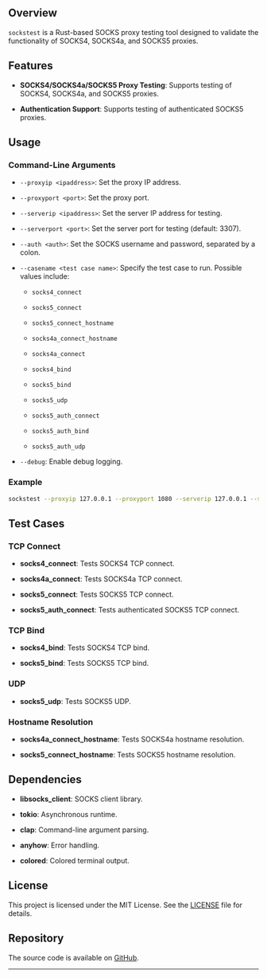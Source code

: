 ## Overview

`sockstest` is a Rust-based SOCKS proxy testing tool designed to validate the functionality of SOCKS4, SOCKS4a, and SOCKS5 proxies.

## Features

+   **SOCKS4/SOCKS4a/SOCKS5 Proxy Testing**: Supports testing of SOCKS4, SOCKS4a, and SOCKS5 proxies.
    
+   **Authentication Support**: Supports testing of authenticated SOCKS5 proxies.
    
## Usage

### Command-Line Arguments

+   `--proxyip <ipaddress>`: Set the proxy IP address.
    
+   `--proxyport <port>`: Set the proxy port.
    
+   `--serverip <ipaddress>`: Set the server IP address for testing.
    
+   `--serverport <port>`: Set the server port for testing (default: 3307).
    
+   `--auth <auth>`: Set the SOCKS username and password, separated by a colon.
    
+   `--casename <test case name>`: Specify the test case to run. Possible values include:
    
    +   `socks4_connect`
        
    +   `socks5_connect`
        
    +   `socks5_connect_hostname`
        
    +   `socks4a_connect_hostname`
        
    +   `socks4a_connect`
        
    +   `socks4_bind`
        
    +   `socks5_bind`
        
    +   `socks5_udp`
        
    +   `socks5_auth_connect`
        
    +   `socks5_auth_bind`
        
    +   `socks5_auth_udp`
        
+   `--debug`: Enable debug logging.
    

### Example

```sh
sockstest --proxyip 127.0.0.1 --proxyport 1080 --serverip 127.0.0.1 --serverport 3307 --casename socks5_connect --debug
```

## Test Cases

### TCP Connect

+   **socks4_connect**: Tests SOCKS4 TCP connect.
    
+   **socks4a_connect**: Tests SOCKS4a TCP connect.
    
+   **socks5_connect**: Tests SOCKS5 TCP connect.
    
+   **socks5_auth_connect**: Tests authenticated SOCKS5 TCP connect.
    

### TCP Bind

+   **socks4_bind**: Tests SOCKS4 TCP bind.
    
+   **socks5_bind**: Tests SOCKS5 TCP bind.
    

### UDP

+   **socks5_udp**: Tests SOCKS5 UDP.
    

### Hostname Resolution

+   **socks4a_connect_hostname**: Tests SOCKS4a hostname resolution.
    
+   **socks5_connect_hostname**: Tests SOCKS5 hostname resolution.
    

## Dependencies

+   **libsocks_client**: SOCKS client library.
    
+   **tokio**: Asynchronous runtime.
    
+   **clap**: Command-line argument parsing.
    
+   **anyhow**: Error handling.
    
+   **colored**: Colored terminal output.
    

## License

This project is licensed under the MIT License. See the [LICENSE](https://github.com/sujiacong/sockstest/blob/main/LICENSE) file for details.

## Repository

The source code is available on [GitHub](https://github.com/sujiacong/sockstest).

* * *
